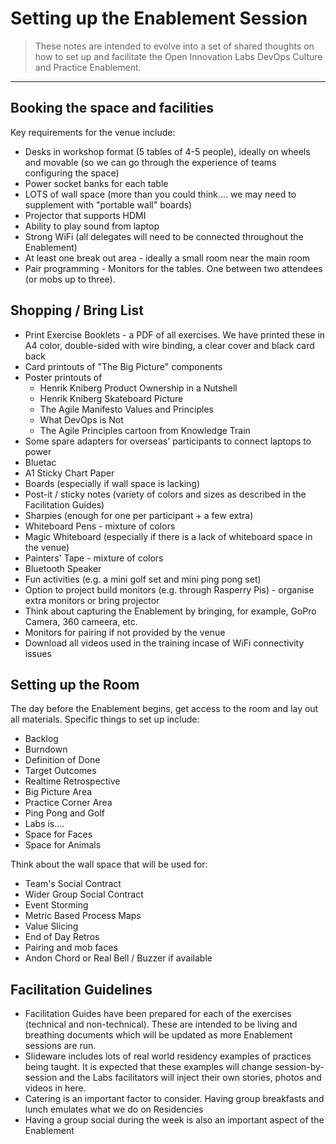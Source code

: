 # Setting up the Enablement Session

> These notes are intended to evolve into a set of shared thoughts on how to set up and facilitate the Open Innovation Labs DevOps Culture and Practice Enablement.

_____


## Booking the space and facilities

Key requirements for the venue include:

* Desks in workshop format (5 tables of 4-5 people), ideally on wheels and movable (so we can go through the experience of teams configuring the space)
* Power socket banks for each table 
* LOTS of wall space (more than you could think.... we may need to supplement with "portable wall" boards) 
* Projector that supports HDMI
* Ability to play sound from laptop
* Strong WiFi (all delegates will need to be connected throughout the Enablement)
* At least one break out area - ideally a small room near the main room
* Pair programming - Monitors for the tables. One between two attendees (or mobs up to three).


## Shopping / Bring List

* Print Exercise Booklets - a PDF of all exercises. We have printed these in A4 color, double-sided with wire binding, a clear cover and black card back
* Card printouts of "The Big Picture" components
* Poster printouts of
    * Henrik Kniberg Product Ownership in a Nutshell
    * Henrik Kniberg Skateboard Picture
    * The Agile Manifesto Values and Principles
    * What DevOps is Not
    * The Agile Principles cartoon from Knowledge Train
* Some spare adapters for overseas' participants to connect laptops to power    
* Bluetac
* A1 Sticky Chart Paper
* Boards (especially if wall space is lacking)
* Post-it / sticky notes (variety of colors and sizes as described in the Facilitation Guides)
* Sharpies (enough for one per participant + a few extra)
* Whiteboard Pens - mixture of colors
* Magic Whiteboard (especially if there is a lack of whiteboard space in the venue)
* Painters' Tape - mixture of colors
* Bluetooth Speaker
* Fun activities (e.g. a mini golf set and mini ping pong set)
* Option to project build monitors (e.g. through Rasperry Pis) - organise extra monitors or bring projector
* Think about capturing the Enablement by bringing, for example, GoPro Camera, 360 cameera, etc.
* Monitors for pairing if not provided by the venue
* Download all videos used in the training incase of WiFi connectivity issues 


## Setting up the Room

The day before the Enablement begins, get access to the room and lay out all materials. Specific things to set up include:
* Backlog
* Burndown
* Definition of Done
* Target Outcomes
* Realtime Retrospective
* Big Picture Area
* Practice Corner Area
* Ping Pong and Golf
* Labs is….
* Space for Faces
* Space for Animals

Think about the wall space that will be used for:
* Team's Social Contract
* Wider Group Social Contract
* Event Storming
* Metric Based Process Maps
* Value Slicing
* End of Day Retros
* Pairing and mob faces
* Andon Chord or Real Bell / Buzzer if available


## Facilitation Guidelines

* Facilitation Guides have been prepared for each of the exercises (technical and non-technical). These are intended to be living and breathing documents which will be updated as more Enablement sessions are run.
* Slideware includes lots of real world residency examples of practices being taught. It is expected that these examples will change session-by-session and the Labs facilitators will inject their own stories, photos and videos in here.
* Catering is an important factor to consider. Having group breakfasts and lunch emulates what we do on Residencies
* Having a group social during the week is also an important aspect of the Enablement
